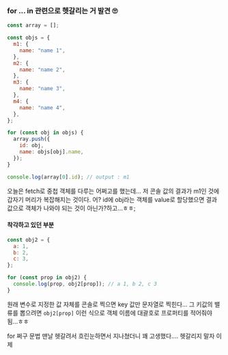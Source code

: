 ### for ... in 관련으로 헷갈리는 거 발견 🙄

```js
const array = [];

const objs = {
  m1: {
    name: "name 1",
  },
  m2: {
    name: "name 2",
  },
  m3: {
    name: "name 3",
  },
  m4: {
    name: "name 4",
  },
};

for (const obj in objs) {
  array.push({
    id: obj,
    name: objs[obj].name,
  });
}

console.log(array[0].id); // output : m1
```

오늘은 fetch로 중첩 객체를 다루는 어쩌고를 했는데... 저 콘솔 값의 결과가 m1인 것에 갑자기 머리가 복잡해지는 것이다. 어? id에 obj라는 객체를 value로 할당했으면 결과값으로 객체가 나와야 되는 것이 아닌가?하고...ㅎㅎ;

#### 착각하고 있던 부분

```js
const obj2 = {
  a: 1,
  b: 2,
  c: 3,
};

for (const prop in obj2) {
  console.log(prop, obj2[prop]); // a 1, b 2, c 3
}
```

원래 변수로 지정한 값 자체를 콘솔로 찍으면 key 값만 문자열로 찍힌다... 그 키값의 밸류를 뽑으려면 `obj2[prop]` 이런 식으로 객체 이름에 대괄호로 프로퍼티를 적어줘야 됨...ㅎㅎ

for 쩌구 문법 맨날 헷갈려서 흐린눈하면서 지나쳤더니 꽤 고생했다.... 헷갈리지 말자 이제
